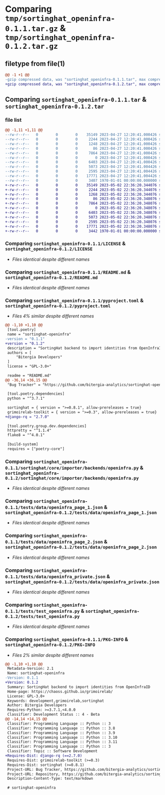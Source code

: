 # Comparing `tmp/sortinghat_openinfra-0.1.1.tar.gz` & `tmp/sortinghat_openinfra-0.1.2.tar.gz`

## filetype from file(1)

```diff
@@ -1 +1 @@
-gzip compressed data, was "sortinghat_openinfra-0.1.1.tar", max compression
+gzip compressed data, was "sortinghat_openinfra-0.1.2.tar", max compression
```

## Comparing `sortinghat_openinfra-0.1.1.tar` & `sortinghat_openinfra-0.1.2.tar`

### file list

```diff
@@ -1,11 +1,11 @@
--rw-r--r--   0        0        0    35149 2023-04-27 12:20:41.000426 sortinghat_openinfra-0.1.1/LICENSE
--rw-r--r--   0        0        0     2244 2023-04-27 12:20:41.000426 sortinghat_openinfra-0.1.1/README.md
--rw-r--r--   0        0        0     1248 2023-04-27 12:20:41.000426 sortinghat_openinfra-0.1.1/pyproject.toml
--rw-r--r--   0        0        0       86 2023-04-27 12:20:41.000426 sortinghat_openinfra-0.1.1/sortinghat/core/importer/backends/_version.py
--rw-r--r--   0        0        0     7864 2023-04-27 12:20:41.000426 sortinghat_openinfra-0.1.1/sortinghat/core/importer/backends/openinfra.py
--rw-r--r--   0        0        0        0 2023-04-27 12:20:41.000426 sortinghat_openinfra-0.1.1/tests/__init__.py
--rw-r--r--   0        0        0     6403 2023-04-27 12:20:41.000426 sortinghat_openinfra-0.1.1/tests/data/openinfra_page_1.json
--rw-r--r--   0        0        0     5073 2023-04-27 12:20:41.004426 sortinghat_openinfra-0.1.1/tests/data/openinfra_page_2.json
--rw-r--r--   0        0        0     2595 2023-04-27 12:20:41.004426 sortinghat_openinfra-0.1.1/tests/data/openinfra_private.json
--rw-r--r--   0        0        0    17771 2023-04-27 12:20:41.004426 sortinghat_openinfra-0.1.1/tests/test_openinfra.py
--rw-r--r--   0        0        0     3407 1970-01-01 00:00:00.000000 sortinghat_openinfra-0.1.1/PKG-INFO
+-rw-r--r--   0        0        0    35149 2023-05-02 22:36:20.344076 sortinghat_openinfra-0.1.2/LICENSE
+-rw-r--r--   0        0        0     2244 2023-05-02 22:36:20.344076 sortinghat_openinfra-0.1.2/README.md
+-rw-r--r--   0        0        0     1268 2023-05-02 22:36:20.344076 sortinghat_openinfra-0.1.2/pyproject.toml
+-rw-r--r--   0        0        0       86 2023-05-02 22:36:20.348076 sortinghat_openinfra-0.1.2/sortinghat/core/importer/backends/_version.py
+-rw-r--r--   0        0        0     7864 2023-05-02 22:36:20.348076 sortinghat_openinfra-0.1.2/sortinghat/core/importer/backends/openinfra.py
+-rw-r--r--   0        0        0        0 2023-05-02 22:36:20.348076 sortinghat_openinfra-0.1.2/tests/__init__.py
+-rw-r--r--   0        0        0     6403 2023-05-02 22:36:20.348076 sortinghat_openinfra-0.1.2/tests/data/openinfra_page_1.json
+-rw-r--r--   0        0        0     5073 2023-05-02 22:36:20.348076 sortinghat_openinfra-0.1.2/tests/data/openinfra_page_2.json
+-rw-r--r--   0        0        0     2595 2023-05-02 22:36:20.348076 sortinghat_openinfra-0.1.2/tests/data/openinfra_private.json
+-rw-r--r--   0        0        0    17771 2023-05-02 22:36:20.348076 sortinghat_openinfra-0.1.2/tests/test_openinfra.py
+-rw-r--r--   0        0        0     3442 1970-01-01 00:00:00.000000 sortinghat_openinfra-0.1.2/PKG-INFO
```

### Comparing `sortinghat_openinfra-0.1.1/LICENSE` & `sortinghat_openinfra-0.1.2/LICENSE`

 * *Files identical despite different names*

### Comparing `sortinghat_openinfra-0.1.1/README.md` & `sortinghat_openinfra-0.1.2/README.md`

 * *Files identical despite different names*

### Comparing `sortinghat_openinfra-0.1.1/pyproject.toml` & `sortinghat_openinfra-0.1.2/pyproject.toml`

 * *Files 4% similar despite different names*

```diff
@@ -1,10 +1,10 @@
 [tool.poetry]
 name = "sortinghat-openinfra"
-version = "0.1.1"
+version = "0.1.2"
 description = "SortingHat backend to import identities from OpenInfraID"
 authors = [
     "Bitergia Developers"
 ]
 license = "GPL-3.0+"
 
 readme = "README.md"
@@ -36,14 +36,15 @@
 "Bug Tracker" = "https://github.com/bitergia-analytics/sortinghat-openinfra/issues"
 
 [tool.poetry.dependencies]
 python = "^3.7.1"
 
 sortinghat = { version = ">=0.8.1", allow-prereleases = true}
 grimoirelab-toolkit = { version = ">=0.3", allow-prereleases = true}
+django-rq = "2.7.0"
 
 [tool.poetry.group.dev.dependencies]
 httpretty = "^1.1.4"
 flake8 = "^4.0.1"
 
 [build-system]
 requires = ["poetry-core"]
```

### Comparing `sortinghat_openinfra-0.1.1/sortinghat/core/importer/backends/openinfra.py` & `sortinghat_openinfra-0.1.2/sortinghat/core/importer/backends/openinfra.py`

 * *Files identical despite different names*

### Comparing `sortinghat_openinfra-0.1.1/tests/data/openinfra_page_1.json` & `sortinghat_openinfra-0.1.2/tests/data/openinfra_page_1.json`

 * *Files identical despite different names*

### Comparing `sortinghat_openinfra-0.1.1/tests/data/openinfra_page_2.json` & `sortinghat_openinfra-0.1.2/tests/data/openinfra_page_2.json`

 * *Files identical despite different names*

### Comparing `sortinghat_openinfra-0.1.1/tests/data/openinfra_private.json` & `sortinghat_openinfra-0.1.2/tests/data/openinfra_private.json`

 * *Files identical despite different names*

### Comparing `sortinghat_openinfra-0.1.1/tests/test_openinfra.py` & `sortinghat_openinfra-0.1.2/tests/test_openinfra.py`

 * *Files identical despite different names*

### Comparing `sortinghat_openinfra-0.1.1/PKG-INFO` & `sortinghat_openinfra-0.1.2/PKG-INFO`

 * *Files 2% similar despite different names*

```diff
@@ -1,10 +1,10 @@
 Metadata-Version: 2.1
 Name: sortinghat-openinfra
-Version: 0.1.1
+Version: 0.1.2
 Summary: SortingHat backend to import identities from OpenInfraID
 Home-page: https://chaoss.github.io/grimoirelab/
 License: GPL-3.0+
 Keywords: development,grimoirelab,sortinghat
 Author: Bitergia Developers
 Requires-Python: >=3.7.1,<4.0.0
 Classifier: Development Status :: 4 - Beta
@@ -14,14 +14,15 @@
 Classifier: Programming Language :: Python :: 3
 Classifier: Programming Language :: Python :: 3.8
 Classifier: Programming Language :: Python :: 3.9
 Classifier: Programming Language :: Python :: 3.10
 Classifier: Programming Language :: Python :: 3.11
 Classifier: Programming Language :: Python :: 3
 Classifier: Topic :: Software Development
+Requires-Dist: django-rq (==2.7.0)
 Requires-Dist: grimoirelab-toolkit (>=0.3)
 Requires-Dist: sortinghat (>=0.8.1)
 Project-URL: Bug Tracker, https://github.com/bitergia-analytics/sortinghat-openinfra/issues
 Project-URL: Repository, https://github.com/bitergia-analytics/sortinghat-openinfra
 Description-Content-Type: text/markdown
 
 # sortinghat-openinfra
```

